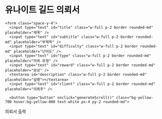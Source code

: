 <!DOCTYPE html>
<html lang="ko">
<head>
  <meta charset="UTF-8" />
  <title>유나이트 길드 의뢰서</title>
  <script src="https://cdn.tailwindcss.com"></script>
  <style>
    @font-face {
      font-family: 'NanumMyeongjo';
      src: url('https://cdn.jsdelivr.net/gh/projectnoonnu/noonfonts_2107@1.1/NanumMyeongjo.woff') format('woff');
      font-weight: normal;
      font-style: normal;
    }
    @import url('https://fonts.googleapis.com/css2?family=Great+Vibes&display=swap');

    body {
      background-color: #fef9f0;
      font-family: 'NanumMyeongjo', serif;
    }

    .scroll-output {
      position: relative;
      width: 600px;
      height: 850px;
      margin: auto;
      background-image: url('/mnt/data/77e1226a-e82e-44fd-99d4-cfe133eda768.png'); /* 구겨진 양피지 배경 */
      background-size: contain;
      background-repeat: no-repeat;
      background-position: center;
      padding: 50px;
      color: #2f1b0c;
    }

    .scroll-output .field {
      position: absolute;
    }

    .title { top: 130px; left: 130px; font-size: 28px; font-weight: bold; }
    .subtitle { top: 180px; left: 135px; font-size: 16px; }
    .difficulty { top: 190px; right: 100px; font-size: 16px; }
    .reward { top: 300px; left: 100px; font-size: 16px; }
    .type { top: 330px; left: 100px; font-size: 16px; }
    .description { top: 370px; left: 100px; width: 400px; font-size: 16px; line-height: 1.5; }
    .client-box { bottom: 90px; left: 50px; font-size: 18px; display: flex; align-items: center; gap: 15px; }

    .signature {
      font-family: 'Great Vibes', cursive;
      font-size: 24px;
      color: #5e1d10;
    }

    .seal {
      width: 60px;
      height: auto;
    }
  </style>
</head>
<body class="p-6">

  <div class="max-w-2xl mx-auto bg-white rounded-xl p-6 shadow-lg space-y-4">
    <h1 class="text-3xl font-bold text-center text-yellow-900 mb-4">유나이트 길드 의뢰서</h1>

    <form class="space-y-4">
      <input type="text" id="title" class="w-full p-2 border rounded-md" placeholder="제목" />
      <input type="text" id="subtitle" class="w-full p-2 border rounded-md" placeholder="부제목" />
      <input type="text" id="difficulty" class="w-full p-2 border rounded-md" placeholder="난이도" />
      <input type="text" id="type" class="w-full p-2 border rounded-md" placeholder="의뢰 유형" />
      <input type="text" id="reward" class="w-full p-2 border rounded-md" placeholder="보상" />
      <textarea id="description" class="w-full p-2 border rounded-md" placeholder="설명"></textarea>
      <input type="text" id="client" class="w-full p-2 border rounded-md" placeholder="의뢰주" />

      <button type="button" onclick="generateScroll()" class="bg-yellow-700 hover:bg-yellow-800 text-white px-4 py-2 rounded-md">
  의뢰서 출력
</button>

